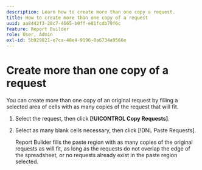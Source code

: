 ```yaml
---
description: Learn how to create more than one copy a request.
title: How to create more than one copy of a request
uuid: aa8442f3-28c7-4665-b0ff-e81fcdb79f6c
feature: Report Builder
role: User, Admin
exl-id: 5b929821-e7ca-48e4-9196-0a6734a9566e
---
```

# Create more than one copy of a request

You can create more than one copy of an original request by filling a selected area of cells with as many copies of the request that will fit.

1. Select the request, then click **[!UICONTROL Copy Requests]**.
1. Select as many blank cells necessary, then click [!DNL Paste Requests].

   Report Builder fills the paste region with as many copies of the original requests as will fit, as long as the requests do not overlap the edge of the spreadsheet, or no requests already exist in the paste region selected.
